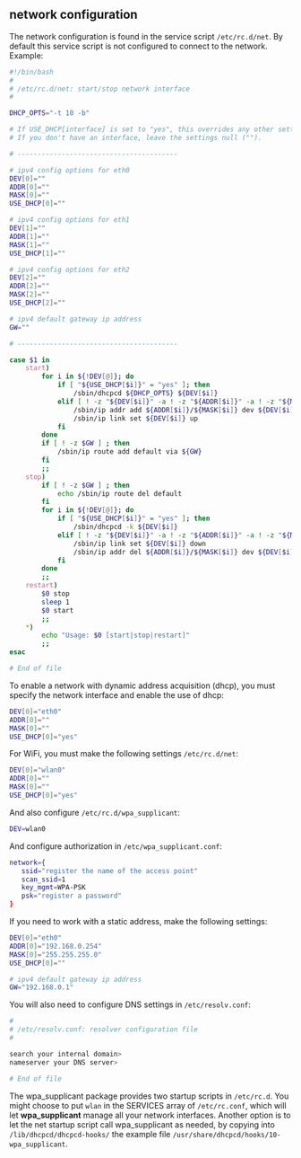 
## network configuration

The network configuration is found in the service script `/etc/rc.d/net`. By default this service script is not configured to connect to the network.
Example:

```bash
#!/bin/bash
#
# /etc/rc.d/net: start/stop network interface
#

DHCP_OPTS="-t 10 -b"

# If USE_DHCP[interface] is set to "yes", this overrides any other settings.
# If you don't have an interface, leave the settings null ("").

# ----------------------------------------

# ipv4 config options for eth0
DEV[0]=""
ADDR[0]=""
MASK[0]=""
USE_DHCP[0]=""

# ipv4 config options for eth1
DEV[1]=""
ADDR[1]=""
MASK[1]=""
USE_DHCP[1]=""

# ipv4 config options for eth2
DEV[2]=""
ADDR[2]=""
MASK[2]=""
USE_DHCP[2]=""

# ipv4 default gateway ip address
GW=""

# ----------------------------------------

case $1 in
	start)
		for i in ${!DEV[@]}; do
			if [ "${USE_DHCP[$i]}" = "yes" ]; then
				/sbin/dhcpcd ${DHCP_OPTS} ${DEV[$i]}
			elif [ ! -z "${DEV[$i]}" -a ! -z "${ADDR[$i]}" -a ! -z "${MASK[$i]}" ]; then
				/sbin/ip addr add ${ADDR[$i]}/${MASK[$i]} dev ${DEV[$i]} broadcast +
				/sbin/ip link set ${DEV[$i]} up
			fi
		done
		if [ ! -z $GW ] ; then
			/sbin/ip route add default via ${GW}
		fi
		;;
	stop)
		if [ ! -z $GW ] ; then
			echo /sbin/ip route del default
		fi
		for i in ${!DEV[@]}; do
			if [ "${USE_DHCP[$i]}" = "yes" ]; then
				/sbin/dhcpcd -k ${DEV[$i]}
			elif [ ! -z "${DEV[$i]}" -a ! -z "${ADDR[$i]}" -a ! -z "${MASK[$i]}" ]; then
				/sbin/ip link set ${DEV[$i]} down
				/sbin/ip addr del ${ADDR[$i]}/${MASK[$i]} dev ${DEV[$i]}
			fi
		done
		;;
	restart)
		$0 stop
		sleep 1
		$0 start
		;;
	*)
		echo "Usage: $0 [start|stop|restart]"
		;;
esac

# End of file
```

To enable a network with dynamic address acquisition (dhcp), you must specify the network interface and enable the use of dhcp:

```bash
DEV[0]="eth0"
ADDR[0]=""
MASK[0]=""
USE_DHCP[0]="yes"
```

For WiFi, you must make the following settings `/etc/rc.d/net`:

```bash
DEV[0]="wlan0"
ADDR[0]=""
MASK[0]=""
USE_DHCP[0]="yes"
```
And also configure `/etc/rc.d/wpa_supplicant`:

```bash
DEV=wlan0
```
And configure authorization in `/etc/wpa_supplicant.conf`:

```bash
network={
   ssid="register the name of the access point"
   scan_ssid=1
   key_mgmt=WPA-PSK
   psk="register a password"
}
```

If you need to work with a static address, make the following settings:
```bash
DEV[0]="eth0"
ADDR[0]="192.168.0.254"
MASK[0]="255.255.255.0"
USE_DHCP[0]=""

# ipv4 default gateway ip address
GW="192.168.0.1"
```

You will also need to configure DNS settings in `/etc/resolv.conf`:
```bash
#
# /etc/resolv.conf: resolver configuration file
#

search your internal domain>
nameserver your DNS server>

# End of file
```
The wpa_supplicant package provides two startup scripts in `/etc/rc.d`. You might choose to put `wlan` in the SERVICES array of `/etc/rc.conf`, which will let **wpa_supplicant** manage all your network interfaces. Another option is to let the net startup script call wpa_supplicant as needed, by copying into `/lib/dhcpcd/dhcpcd-hooks/` the example file `/usr/share/dhcpcd/hooks/10-wpa_supplicant`.

